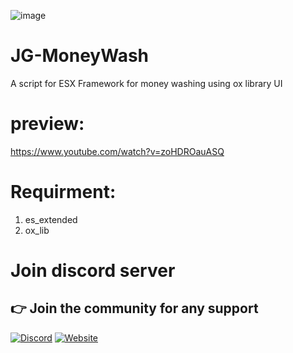 ![image](https://cdn.discordapp.com/attachments/985595018800681000/1096330133566132256/JG-moneywash_thumbnai.jpg)

# JG-MoneyWash

A script for ESX Framework for money washing using ox library UI

# preview:
https://www.youtube.com/watch?v=zoHDROauASQ


# Requirment:
1. es_extended
2. ox_lib


# Join discord server
## 👉 Join the community for any support
[![Discord](https://img.shields.io/badge/Discord-%237289DA.svg?style=for-the-badge&logo=discord&logoColor=white)](https://discord.gg/HWejPwZgvQ)
[![Website](https://img.shields.io/badge/Website-%23e62e56.svg?style=for-the-badge&logo=website&logoColor=white)](https://jgstudio-dev.netlify.app/)

